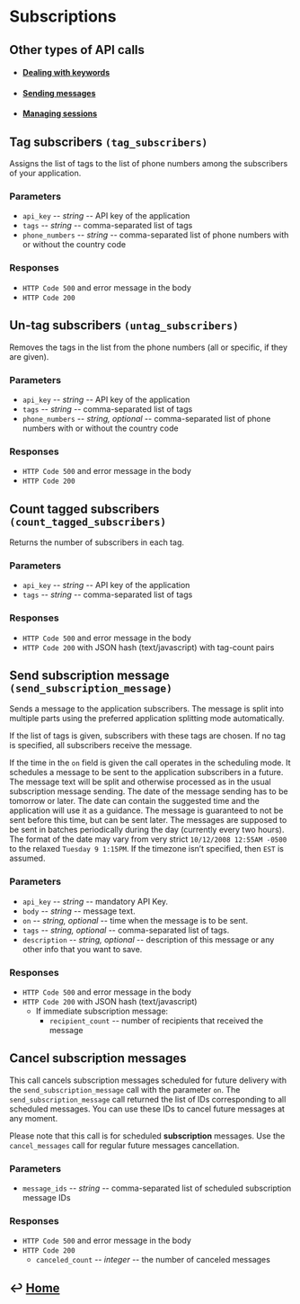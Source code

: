 Subscriptions
=============

Other types of API calls
------------------------

- #### [Dealing with keywords](https://github.com/RecessMobile/API/tree/master/sections/api/keywords.md)

- #### [Sending messages](https://github.com/RecessMobile/API/tree/master/sections/api/messaging.md)

- #### [Managing sessions](https://github.com/RecessMobile/API/tree/master/sections/api/sessions.md)


Tag subscribers `(tag_subscribers)`
-----------------------------------

Assigns the list of tags to the list of phone numbers among the
subscribers of your application.

### Parameters

-   `api_key` -- *string* -- API key of the application
-   `tags` -- *string* -- comma-separated list of tags
-   `phone_numbers` -- *string* -- comma-separated list of phone numbers with
    or without the country code

### Responses

-   `HTTP Code 500` and error message in the body
-   `HTTP Code 200`

Un-tag subscribers `(untag_subscribers)`
----------------------------------------

Removes the tags in the list from the phone numbers (all or specific, if
they are given).

### Parameters

-   `api_key` -- *string* -- API key of the application
-   `tags` -- *string* -- comma-separated list of tags
-   `phone_numbers` -- *string, optional* -- comma-separated list of phone
    numbers with or without the country code

### Responses

-   `HTTP Code 500` and error message in the body
-   `HTTP Code 200`

Count tagged subscribers `(count_tagged_subscribers)`
-----------------------------------------------------

Returns the number of subscribers in each tag.

### Parameters

-   `api_key` -- *string* -- API key of the application
-   `tags` -- *string* -- comma-separated list of tags

### Responses

-   `HTTP Code 500` and error message in the body
-   `HTTP Code 200` with JSON hash (text/javascript) with tag-count pairs

Send subscription message `(send_subscription_message)`
-------------------------------------------------------

Sends a message to the application subscribers. The message is split
into multiple parts using the preferred application splitting mode
automatically.

If the list of tags is given, subscribers with these tags are chosen. If
no tag is specified, all subscribers receive the message.

If the time in the `on` field is given the call operates in the
scheduling mode. It schedules a message to be sent to the application
subscribers in a future. The message text will be split and otherwise
processed as in the usual subscription message sending. The date of the
message sending has to be tomorrow or later. The date can contain the
suggested time and the application will use it as a guidance. The
message is guaranteed to not be sent before this time, but can be sent
later. The messages are supposed to be sent in batches periodically
during the day (currently every two hours). The format of the date may
vary from very strict `10/12/2008 12:55AM -0500` to the relaxed
`Tuesday 9 1:15PM`. If the timezone isn’t specified, then `EST` is assumed.

### Parameters

- `api_key` -- *string* -- mandatory API Key.
- `body` -- *string* -- message text.
- `on` -- *string, optional* -- time when the message is to be sent.
- `tags` -- *string, optional* -- comma-separated list of tags.
- `description` -- *string, optional* -- description of this message or any
other info that you want to save.

### Responses

- `HTTP Code 500` and error message in the body
- `HTTP Code 200` with JSON hash (text/javascript)
	- If immediate subscription message:
		- `recipient_count` -- number of recipients that received the message


Cancel subscription messages
----------------------------

This call cancels subscription messages scheduled for future delivery
with the `send_subscription_message` call with the parameter `on`. The
`send_subscription_message` call returned the list of IDs corresponding
to all scheduled messages. You can use these IDs to cancel future
messages at any moment.

Please note that this call is for scheduled **subscription** messages.
Use the `cancel_messages` call for regular future messages cancellation.

### Parameters

-   `message_ids` -- *string* -- comma-separated list of scheduled
    subscription message IDs

### Responses

-   `HTTP Code 500` and error message in the body
-   `HTTP Code 200`
    -   `canceled_count` -- *integer* -- the number of canceled messages


&#8617; [Home](https://github.com/RecessMobile/API)
--------------